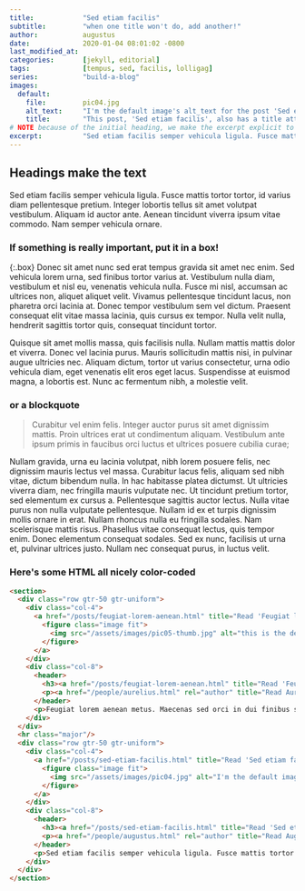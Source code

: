```yaml
---
title:            "Sed etiam facilis"
subtitle:         "when one title won't do, add another!"
author:           augustus
date:             2020-01-04 08:01:02 -0800
last_modified_at: 
categories:       [jekyll, editorial]
tags:             [tempus, sed, facilis, lolligag]
series:           "build-a-blog"
images:
  default:
    file:         pic04.jpg
    alt_text:     "I'm the default image's alt_text for the post 'Sed etiam facilis'."
    title:        "This post, 'Sed etiam facilis', also has a title attribute set for the default image."
# NOTE because of the initial heading, we make the excerpt explicit to exclude the heading.
excerpt:          "Sed etiam facilis semper vehicula ligula. Fusce mattis tortor tortor, id varius diam pellentesque pretium. Integer lobortis tellus sit amet volutpat vestibulum. Aliquam id auctor ante. Aenean tincidunt viverra ipsum vitae commodo. Nam semper vehicula ornare."
---
```


## Headings make the text
Sed etiam facilis semper vehicula ligula. Fusce mattis tortor tortor, id varius diam pellentesque pretium. Integer lobortis tellus sit amet volutpat vestibulum. Aliquam id auctor ante. Aenean tincidunt viverra ipsum vitae commodo. Nam semper vehicula ornare.

### If something is really important, put it in a box!

{:.box}
Donec sit amet nunc sed erat tempus gravida sit amet nec enim. Sed vehicula lorem urna, sed finibus tortor varius at. Vestibulum nulla diam, vestibulum et nisl eu, venenatis vehicula nulla. Fusce mi nisl, accumsan ac ultrices non, aliquet aliquet velit. Vivamus pellentesque tincidunt lacus, non pharetra orci lacinia at. Donec tempor vestibulum sem vel dictum. Praesent consequat elit vitae massa lacinia, quis cursus ex tempor. Nulla velit nulla, hendrerit sagittis tortor quis, consequat tincidunt tortor. 

Quisque sit amet mollis massa, quis facilisis nulla. Nullam mattis mattis dolor et viverra. Donec vel lacinia purus. Mauris sollicitudin mattis nisi, in pulvinar augue ultricies nec. Aliquam dictum, tortor ut varius consectetur, urna odio vehicula diam, eget venenatis elit eros eget lacus. Suspendisse at euismod magna, a lobortis est. Nunc ac fermentum nibh, a molestie velit. 

### or a blockquote

> Curabitur vel enim felis. Integer auctor purus sit amet dignissim mattis. Proin ultrices erat ut condimentum aliquam. Vestibulum ante ipsum primis in faucibus orci luctus et ultrices posuere cubilia curae;

Nullam gravida, urna eu lacinia volutpat, nibh lorem posuere felis, nec dignissim mauris lectus vel massa. Curabitur lacus felis, aliquam sed nibh vitae, dictum bibendum nulla. In hac habitasse platea dictumst. Ut ultricies viverra diam, nec fringilla mauris vulputate nec. Ut tincidunt pretium tortor, sed elementum ex cursus a. Pellentesque sagittis auctor lectus. Nulla vitae purus non nulla vulputate pellentesque. Nullam id ex et turpis dignissim mollis ornare in erat. Nullam rhoncus nulla eu fringilla sodales. Nam scelerisque mattis risus. Phasellus vitae consequat lectus, quis tempor enim. Donec elementum consequat sodales. Sed ex nunc, facilisis ut urna et, pulvinar ultrices justo. Nullam nec consequat purus, in luctus velit. 

### Here's some HTML all nicely color-coded
```html
<section>
  <div class="row gtr-50 gtr-uniform">
    <div class="col-4">
      <a href="/posts/feugiat-lorem-aenean.html" title="Read 'Feugiat lorem aenean'" class="image">
        <figure class="image fit">
          <img src="/assets/images/pic05-thumb.jpg" alt="this is the default alt text for all images related to the post 'Feugiat lorem aenean'."/>
        </figure>
      </a>
    </div>
    <div class="col-8">
      <header>
        <h3><a href="/posts/feugiat-lorem-aenean.html" title="Read 'Feugiat lorem aenean'">Feugiat lorem aenean</a></h3>
        <p><a href="/people/aurelius.html" rel="author" title="Read Aurelius's bio">Aurelius Maximus</a></p>
      </header>
      <p>Feugiat lorem aenean metus. Maecenas sed orci in dui finibus sodales ut nec nisl. Sed eget luctus nibh, at rhoncus erat. Vestibulum ante ipsum primis in faucibus orci luctus et ultrices posuere cubilia curae; Etiam at nulla lorem. Integer lorem mi, molestie vel laoreet non, mattis non felis.</p>
    </div>
  </div>
  <hr class="major"/>
  <div class="row gtr-50 gtr-uniform">
    <div class="col-4">
      <a href="/posts/sed-etiam-facilis.html" title="Read 'Sed etiam facilis'" class="image">
        <figure class="image fit">
          <img src="/assets/images/pic04.jpg" alt="I'm the default image's alt_text for the post 'Sed etiam facilis'."/>
        </figure>
      </a>
    </div>
    <div class="col-8">
      <header>
        <h3><a href="/posts/sed-etiam-facilis.html" title="Read 'Sed etiam facilis'">Sed etiam facilis</a></h3>
        <p><a href="/people/augustus.html" rel="author" title="Read Augustus's bio">Augustus Minimus</a></p>
      </header>
      <p>Sed etiam facilis semper vehicula ligula. Fusce mattis tortor tortor, id varius diam pellentesque pretium. Integer lobortis tellus sit amet volutpat vestibulum. Aliquam id auctor ante. Aenean tincidunt viverra ipsum vitae commodo. Nam semper vehicula ornare.</p>
    </div>
  </div>
</section>
```